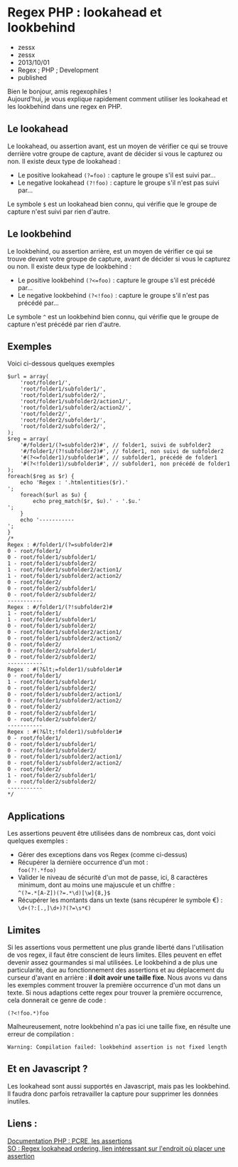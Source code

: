 # Regex PHP : lookahead et lookbehind
- zessx
- zessx
- 2013/10/01
- Regex ; PHP ; Development
- published

Bien le bonjour, amis regexophiles !   
Aujourd'hui, je vous explique rapidement comment utiliser les lookahead et les lookbehind dans une regex en PHP.


## Le lookahead

Le lookahead, ou assertion avant, est un moyen de vérifier ce qui se trouve derrière votre groupe de capture, avant de décider si vous le capturez ou non.
Il existe deux type de lookahead :

* Le positive lookahead `(?=foo)` : capture le groupe s'il est suivi par...
* Le negative lookahead `(?!foo)` : capture le groupe s'il n'est pas suivi par...

Le symbole `$` est un lookahead bien connu, qui vérifie que le groupe de capture n'est suivi par rien d'autre.

## Le lookbehind

Le lookbehind, ou assertion arrière, est un moyen de vérifier ce qui se trouve devant votre groupe de capture, avant de décider si vous le capturez ou non.
Il existe deux type de lookbehind :

* Le positive lookbehind `(?<=foo)` : capture le groupe s'il est précédé par...
* Le negative lookbehind `(?<!foo)` : capture le groupe s'il n'est pas précédé par...

Le symbole `^` est un lookbehind bien connu, qui vérifie que le groupe de capture n'est précédé par rien d'autre.

## Exemples

Voici ci-dessous quelques exemples

	$url = array(
		'root/folder1/',
		'root/folder1/subfolder1/',
		'root/folder1/subfolder2/',
		'root/folder1/subfolder2/action1/',
		'root/folder1/subfolder2/action2/',
		'root/folder2/',
		'root/folder2/subfolder1/',
		'root/folder2/subfolder2/',
	);
	$reg = array(
		'#/folder1/(?=subfolder2)#', // folder1, suivi de subfolder2
		'#/folder1/(?!subfolder2)#', // folder1, non suivi de subfolder2
		'#(?<=folder1)/subfolder1#', // subfolder1, précédé de folder1
		'#(?<!folder1)/subfolder1#', // subfolder1, non précédé de folder1
	);
	foreach($reg as $r) {
		echo 'Regex : '.htmlentities($r).'
	';
		foreach($url as $u) {
			echo preg_match($r, $u).' - '.$u.'
	';
		}
		echo '-----------
	';
	}
	/*
	Regex : #/folder1/(?=subfolder2)#
	0 - root/folder1/
	0 - root/folder1/subfolder1/
	1 - root/folder1/subfolder2/
	1 - root/folder1/subfolder2/action1/
	1 - root/folder1/subfolder2/action2/
	0 - root/folder2/
	0 - root/folder2/subfolder1/
	0 - root/folder2/subfolder2/
	-----------
	Regex : #/folder1/(?!subfolder2)#
	1 - root/folder1/
	1 - root/folder1/subfolder1/
	0 - root/folder1/subfolder2/
	0 - root/folder1/subfolder2/action1/
	0 - root/folder1/subfolder2/action2/
	0 - root/folder2/
	0 - root/folder2/subfolder1/
	0 - root/folder2/subfolder2/
	-----------
	Regex : #(?&lt;=folder1)/subfolder1#
	0 - root/folder1/
	1 - root/folder1/subfolder1/
	0 - root/folder1/subfolder2/
	0 - root/folder1/subfolder2/action1/
	0 - root/folder1/subfolder2/action2/
	0 - root/folder2/
	0 - root/folder2/subfolder1/
	0 - root/folder2/subfolder2/
	-----------
	Regex : #(?&lt;!folder1)/subfolder1#
	0 - root/folder1/
	0 - root/folder1/subfolder1/
	0 - root/folder1/subfolder2/
	0 - root/folder1/subfolder2/action1/
	0 - root/folder1/subfolder2/action2/
	0 - root/folder2/
	1 - root/folder2/subfolder1/
	0 - root/folder2/subfolder2/
	-----------
	*/

## Applications

Les assertions peuvent être utilisées dans de nombreux cas, dont voici quelques exemples :

* Gérer des exceptions dans vos Regex (comme ci-dessus)
* Récupérer la dernière occurrence d'un mot :   
	`foo(?!.*foo)`
* Valider le niveau de sécurité d'un mot de passe, ici, 8 caractères minimum, dont au moins une majuscule et un chiffre :   
	`^(?=.*[A-Z])(?=.*\d)[\w]{8,}$`
* Récupérer les montants dans un texte (sans récupérer le symbole €) :   
	`\d+(?:[.,]\d+)?(?=\s*€)`

## Limites

Si les assertions vous permettent une plus grande liberté dans l'utilisation de vos regex, il faut être conscient de leurs limites. Elles peuvent en effet devenir assez gourmandes si mal utilisées. Le lookbehind a de plus une particularité, due au fonctionnement des assertions et au déplacement du curseur d'avant en arrière : **il doit avoir une taille fixe**. Nous avons vu dans les exemples comment trouver la première occurrence d'un mot dans un texte. Si nous adaptions cette regex pour trouver la première occurrence, cela donnerait ce genre de code :

	(?<!foo.*)foo

Malheureusement, notre lookbehind n'a pas ici une taille fixe, en résulte une erreur de compilation :

	Warning: Compilation failed: lookbehind assertion is not fixed length

## Et en Javascript ?
Les lookahead sont aussi supportés en Javascript, mais pas les lookbehind. Il faudra donc parfois retravailler la capture pour supprimer les données inutiles.

## Liens :
[Documentation PHP : PCRE, les assertions](http://www.php.net/manual/fr/regexp.reference.assertions.php)   
[SO : Regex lookahead ordering, lien intéressant sur l'endroit où placer une assertion](http://stackoverflow.com/questions/2126137/regex-lookahead-ordering#2126755)   
